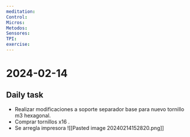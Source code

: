 ```yaml
---
meditation:
Control:
Micros:
Metodos:
Sensores:
TPI:
exercise:
---
```

# 2024-02-14

## Daily task

- Realizar modificaciones a soporte separador base para nuevo tornillo m3 hexagonal.
- Comprar tornillos x16 .
- Se arregla impresora ![[Pasted image 20240214152820.png]]
